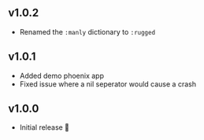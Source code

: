 ## v1.0.2

- Renamed the `:manly` dictionary to `:rugged`

## v1.0.1

- Added demo phoenix app
- Fixed issue where a nil seperator would cause a crash

## v1.0.0

- Initial release 🎉
